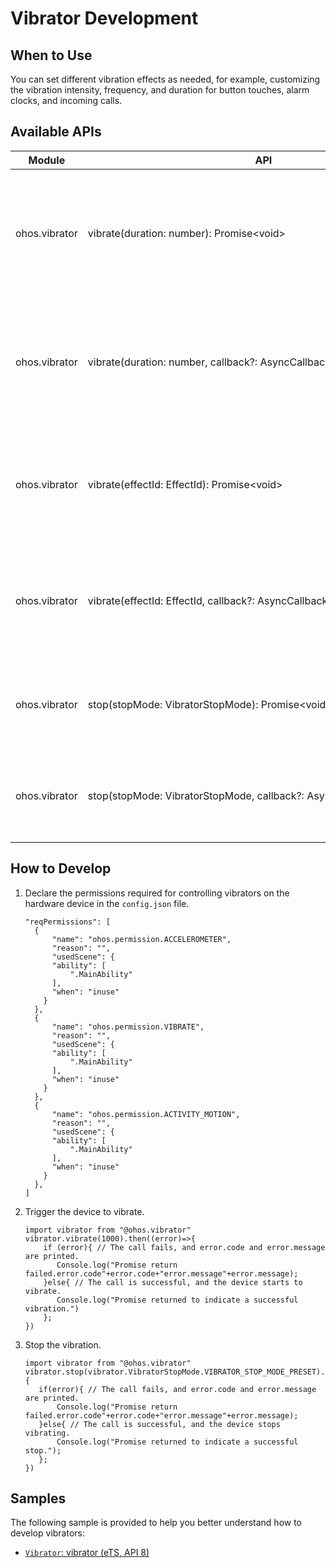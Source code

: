 # Vibrator Development


## When to Use

You can set different vibration effects as needed, for example, customizing the vibration intensity, frequency, and duration for button touches, alarm clocks, and incoming calls.


## Available APIs

| Module           | API                                     | Description                             |
| ------------- | ---------------------------------------- | ------------------------------- |
| ohos.vibrator | vibrate(duration:&nbsp;number):&nbsp;Promise&lt;void&gt; | Triggers vibration with the specified duration. This API uses a promise to return the result.      |
| ohos.vibrator | vibrate(duration:&nbsp;number,&nbsp;callback?:&nbsp;AsyncCallback&lt;void&gt;):&nbsp;void | Triggers vibration with the specified duration. This API uses a callback to return the result.     |
| ohos.vibrator | vibrate(effectId:&nbsp;EffectId):&nbsp;Promise&lt;void&gt; | Triggers vibration with the specified effect. This API uses a promise to return the result. |
| ohos.vibrator | vibrate(effectId:&nbsp;EffectId,&nbsp;callback?:&nbsp;AsyncCallback&lt;void&gt;):&nbsp;void | Triggers vibration with the specified effect. This API uses a callback to return the result.|
| ohos.vibrator | stop(stopMode:&nbsp;VibratorStopMode):&nbsp;Promise&lt;void&gt; | Stops vibration. This API uses a promise to return the result.                          |
| ohos.vibrator | stop(stopMode:&nbsp;VibratorStopMode,&nbsp;callback?:&nbsp;AsyncCallback&lt;void&gt;):&nbsp;void | Stops vibration. This API uses a callback to return the result.                          |


## How to Develop

1. Declare the permissions required for controlling vibrators on the hardware device in the `config.json` file.  

   ```
   "reqPermissions": [
     {
         "name": "ohos.permission.ACCELEROMETER",
         "reason": "", 
         "usedScene": {
         "ability": [
             ".MainAbility"
         ],
         "when": "inuse"
       }
     },
     {
         "name": "ohos.permission.VIBRATE",
         "reason": "", 
         "usedScene": {
         "ability": [
             ".MainAbility"
         ],
         "when": "inuse"
       }
     },
     {
         "name": "ohos.permission.ACTIVITY_MOTION",
         "reason": "", 
         "usedScene": {
         "ability": [
             ".MainAbility"
         ],
         "when": "inuse"
       }
     },
   ]
   ```

2. Trigger the device to vibrate.

   ```
   import vibrator from "@ohos.vibrator"
   vibrator.vibrate(1000).then((error)=>{
       if (error){ // The call fails, and error.code and error.message are printed.
          Console.log("Promise return failed.error.code"+error.code+"error.message"+error.message);  
       }else{ // The call is successful, and the device starts to vibrate.
          Console.log("Promise returned to indicate a successful vibration.")  
       };
   })
   ```

3. Stop the vibration.

   ```
   import vibrator from "@ohos.vibrator"
   vibrator.stop(vibrator.VibratorStopMode.VIBRATOR_STOP_MODE_PRESET).then((error)=>{
      if(error){ // The call fails, and error.code and error.message are printed.
          Console.log("Promise return failed.error.code"+error.code+"error.message"+error.message);
      }else{ // The call is successful, and the device stops vibrating.
          Console.log("Promise returned to indicate a successful stop.");
      };
   })
   ```

## Samples

The following sample is provided to help you better understand how to develop vibrators:

- [`Vibrator`: vibrator (eTS, API 8)](https://gitee.com/openharmony/app_samples/tree/master/device/Vibrator)
